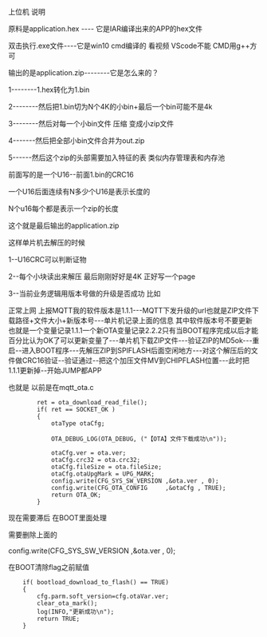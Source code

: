 上位机 说明

原料是application.hex ----  它是IAR编译出来的APP的hex文件

双击执行.exe文件----它是win10 cmd编译的 看视频 VScode不能 CMD用g++方可

输出的是application.zip--------它是怎么来的？

1--------1.hex转化为1.bin

2--------然后把1.bin切为N个4K的小bin+最后一个bin可能不是4k

3--------然后对每一个小bin文件 压缩 变成小zip文件

4-------然后把全部小bin文件合并为out.zip

5------然后这个zip的头部需要加入特征的表 类似内存管理表和内存池

前面写的是一个U16--前面1.bin的CRC16

一个U16后面连续有N多少个U16是表示长度的

N个u16每个都是表示一个zip的长度

这个就是最后输出的application.zip



这样单片机去解压的时候

1--U16CRC可以判断证物

2--每个小块读出来解压 最后刚刚好好是4K 正好写一个page

3--当前业务逻辑用版本号做的升级是否成功 比如

正常上网 上报MQTT我的软件版本是1.1.1---MQTT下发升级的url也就是ZIP文件下载路径+文件大小+新版本号---单片机记录上面的信息 其中软件版本号不要更新 也就是一个变量记录1.1.1一个新OTA变量记录2.2.2只有当BOOT程序完成以后才能百分比认为OK了可以更新变量了---单片机下载ZIP文件---验证ZIP的MD5ok---重启--进入BOOT程序---先解压ZIP到SPIFLASH后面空闲地方---对这个解压后的文件做CRC16验证--验证通过--把这个加压文件MV到CHIPFLASH位置---此时把1.1.1更新掉--开始JUMP都APP

也就是 以前是在mqtt_ota.c

            ret = ota_download_read_file();
            if( ret == SOCKET_OK )
            {
                otaType otaCfg;
    
                OTA_DEBUG_LOG(OTA_DEBUG, ("【OTA】文件下载成功\n"));
    
                otaCfg.ver = ota.ver;
                otaCfg.crc32 = ota.crc32;
                otaCfg.fileSize = ota.fileSize;
                otaCfg.otaUpgMark = UPG_MARK;
                config.write(CFG_SYS_SW_VERSION ,&ota.ver , 0);
                config.write(CFG_OTA_CONFIG     ,&otaCfg , TRUE);
                return OTA_OK;
            }

现在需要滞后 在BOOT里面处理

需要删除上面的

config.write(CFG_SYS_SW_VERSION ,&ota.ver , 0);

在BOOT清除flag之前赋值

        if( bootload_download_to_flash() == TRUE)
        {
            cfg.parm.soft_version=cfg.otaVar.ver;
            clear_ota_mark();
            log(INFO,"更新成功\n");
            return TRUE;
        }

